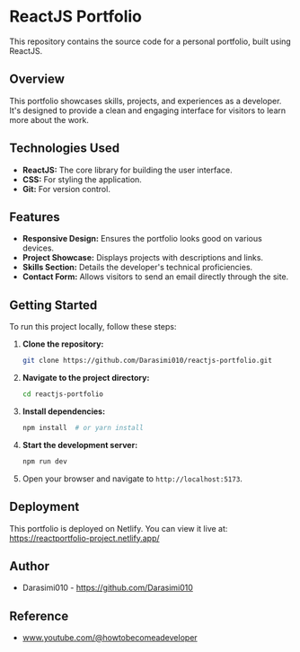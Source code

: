 # ReactJS Portfolio

This repository contains the source code for a personal portfolio, built using ReactJS.

## Overview

This portfolio showcases skills, projects, and experiences as a developer. It's designed to provide a clean and engaging interface for visitors to learn more about the work.

## Technologies Used

* **ReactJS:** The core library for building the user interface.
* **CSS:** For styling the application.
* **Git:** For version control.

## Features

* **Responsive Design:** Ensures the portfolio looks good on various devices.
* **Project Showcase:** Displays projects with descriptions and links.
* **Skills Section:** Details the developer's technical proficiencies.
* **Contact Form:** Allows visitors to send an email directly through the site.

## Getting Started

To run this project locally, follow these steps:

1.  **Clone the repository:**

    ```bash
    git clone https://github.com/Darasimi010/reactjs-portfolio.git
    ```

2.  **Navigate to the project directory:**

    ```bash
    cd reactjs-portfolio
    ```

3.  **Install dependencies:**

    ```bash
    npm install  # or yarn install
    ```

4.  **Start the development server:**

    ```bash
    npm run dev
    ```

5.  Open your browser and navigate to `http://localhost:5173`.

## Deployment

This portfolio is deployed on Netlify. You can view it live at: https://reactportfolio-project.netlify.app/

## Author

* Darasimi010 - https://github.com/Darasimi010

## Reference
* www.youtube.com/@howtobecomeadeveloper
